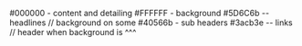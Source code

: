 #000000 - content and detailing 
#FFFFFF - background
#5D6C6b -- headlines // background on some 
#40566b - sub headers 
#3acb3e -- links // header when background is ^^^